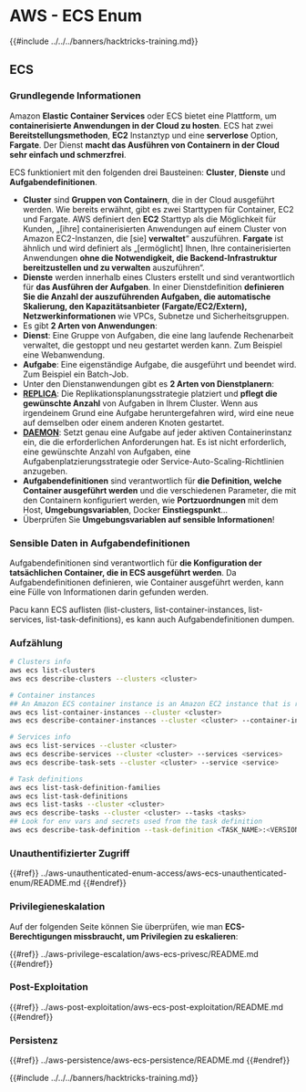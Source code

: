 # AWS - ECS Enum

{{#include ../../../banners/hacktricks-training.md}}

## ECS

### Grundlegende Informationen

Amazon **Elastic Container Services** oder ECS bietet eine Plattform, um **containerisierte Anwendungen in der Cloud zu hosten**. ECS hat zwei **Bereitstellungsmethoden**, **EC2** Instanztyp und eine **serverlose** Option, **Fargate**. Der Dienst **macht das Ausführen von Containern in der Cloud sehr einfach und schmerzfrei**.

ECS funktioniert mit den folgenden drei Bausteinen: **Cluster**, **Dienste** und **Aufgabendefinitionen**.

- **Cluster** sind **Gruppen von Containern**, die in der Cloud ausgeführt werden. Wie bereits erwähnt, gibt es zwei Starttypen für Container, EC2 und Fargate. AWS definiert den **EC2** Starttyp als die Möglichkeit für Kunden, „\[ihre\] containerisierten Anwendungen auf einem Cluster von Amazon EC2-Instanzen, die \[sie\] **verwaltet**“ auszuführen. **Fargate** ist ähnlich und wird definiert als „\[ermöglicht\] Ihnen, Ihre containerisierten Anwendungen **ohne die Notwendigkeit, die Backend-Infrastruktur bereitzustellen und zu verwalten** auszuführen“.
- **Dienste** werden innerhalb eines Clusters erstellt und sind verantwortlich für **das Ausführen der Aufgaben**. In einer Dienstdefinition **definieren Sie die Anzahl der auszuführenden Aufgaben, die automatische Skalierung, den Kapazitätsanbieter (Fargate/EC2/Extern),** **Netzwerkinformationen** wie VPCs, Subnetze und Sicherheitsgruppen.
- Es gibt **2 Arten von Anwendungen**:
- **Dienst**: Eine Gruppe von Aufgaben, die eine lang laufende Rechenarbeit verwaltet, die gestoppt und neu gestartet werden kann. Zum Beispiel eine Webanwendung.
- **Aufgabe**: Eine eigenständige Aufgabe, die ausgeführt und beendet wird. Zum Beispiel ein Batch-Job.
- Unter den Dienstanwendungen gibt es **2 Arten von Dienstplanern**:
- [**REPLICA**](https://docs.aws.amazon.com/AmazonECS/latest/developerguide/ecs_services.html): Die Replikationsplanungsstrategie platziert und **pflegt die gewünschte Anzahl** von Aufgaben in Ihrem Cluster. Wenn aus irgendeinem Grund eine Aufgabe heruntergefahren wird, wird eine neue auf demselben oder einem anderen Knoten gestartet.
- [**DAEMON**](https://docs.aws.amazon.com/AmazonECS/latest/developerguide/ecs_services.html): Setzt genau eine Aufgabe auf jeder aktiven Containerinstanz ein, die die erforderlichen Anforderungen hat. Es ist nicht erforderlich, eine gewünschte Anzahl von Aufgaben, eine Aufgabenplatzierungsstrategie oder Service-Auto-Scaling-Richtlinien anzugeben.
- **Aufgabendefinitionen** sind verantwortlich für **die Definition, welche Container ausgeführt werden** und die verschiedenen Parameter, die mit den Containern konfiguriert werden, wie **Portzuordnungen** mit dem Host, **Umgebungsvariablen**, Docker **Einstiegspunkt**...
- Überprüfen Sie **Umgebungsvariablen auf sensible Informationen**!

### Sensible Daten in Aufgabendefinitionen

Aufgabendefinitionen sind verantwortlich für **die Konfiguration der tatsächlichen Container, die in ECS ausgeführt werden**. Da Aufgabendefinitionen definieren, wie Container ausgeführt werden, kann eine Fülle von Informationen darin gefunden werden.

Pacu kann ECS auflisten (list-clusters, list-container-instances, list-services, list-task-definitions), es kann auch Aufgabendefinitionen dumpen.

### Aufzählung
```bash
# Clusters info
aws ecs list-clusters
aws ecs describe-clusters --clusters <cluster>

# Container instances
## An Amazon ECS container instance is an Amazon EC2 instance that is running the Amazon ECS container agent and has been registered into an Amazon ECS cluster.
aws ecs list-container-instances --cluster <cluster>
aws ecs describe-container-instances --cluster <cluster> --container-instances <container_instance_arn>

# Services info
aws ecs list-services --cluster <cluster>
aws ecs describe-services --cluster <cluster> --services <services>
aws ecs describe-task-sets --cluster <cluster> --service <service>

# Task definitions
aws ecs list-task-definition-families
aws ecs list-task-definitions
aws ecs list-tasks --cluster <cluster>
aws ecs describe-tasks --cluster <cluster> --tasks <tasks>
## Look for env vars and secrets used from the task definition
aws ecs describe-task-definition --task-definition <TASK_NAME>:<VERSION>
```
### Unauthentifizierter Zugriff

{{#ref}}
../aws-unauthenticated-enum-access/aws-ecs-unauthenticated-enum/README.md
{{#endref}}

### Privilegieneskalation

Auf der folgenden Seite können Sie überprüfen, wie man **ECS-Berechtigungen missbraucht, um Privilegien zu eskalieren**:

{{#ref}}
../aws-privilege-escalation/aws-ecs-privesc/README.md
{{#endref}}

### Post-Exploitation

{{#ref}}
../aws-post-exploitation/aws-ecs-post-exploitation/README.md
{{#endref}}

### Persistenz

{{#ref}}
../aws-persistence/aws-ecs-persistence/README.md
{{#endref}}

{{#include ../../../banners/hacktricks-training.md}}

